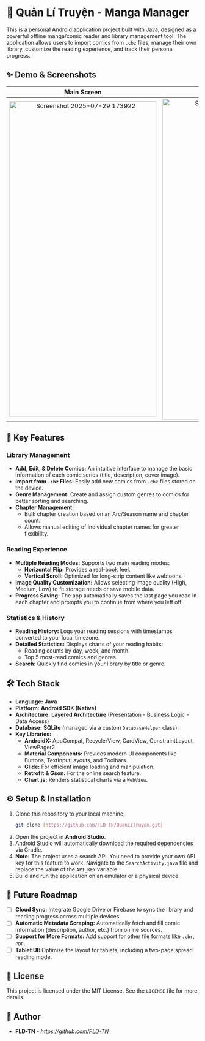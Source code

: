 # 📖 Quản Lí Truyện - Manga Manager

This is a personal Android application project built with Java, designed as a powerful offline manga/comic reader and library management tool. The application allows users to import comics from `.cbz` files, manage their own library, customize the reading experience, and track their personal progress.

## ✨ Demo & Screenshots

| Main Screen | Manga List | Reader View |
| :---: | :---: | :---: |
|<img width="385" height="824" alt="Screenshot 2025-07-29 173922" src="https://github.com/user-attachments/assets/18894e83-f03c-4386-97ab-96b6cbcc86aa" />|<img width="415" height="839" alt="Screenshot 2025-07-29 173933" src="https://github.com/user-attachments/assets/53705232-65d0-4b46-9328-9b6ddc9be0f2" />|<img width="428" height="830" alt="Screenshot 2025-07-29 184026" src="https://github.com/user-attachments/assets/0f17d0cf-c757-4919-9731-c141095c114b" />|


## 🚀 Key Features

### Library Management
- **Add, Edit, & Delete Comics:** An intuitive interface to manage the basic information of each comic series (title, description, cover image).
- **Import from `.cbz` Files:** Easily add new comics from `.cbz` files stored on the device.
- **Genre Management:** Create and assign custom genres to comics for better sorting and searching.
- **Chapter Management:**
    - Bulk chapter creation based on an Arc/Season name and chapter count.
    - Allows manual editing of individual chapter names for greater flexibility.

### Reading Experience
- **Multiple Reading Modes:** Supports two main reading modes:
    - **Horizontal Flip:** Provides a real-book feel.
    - **Vertical Scroll:** Optimized for long-strip content like webtoons.
- **Image Quality Customization:** Allows selecting image quality (High, Medium, Low) to fit storage needs or save mobile data.
- **Progress Saving:** The app automatically saves the last page you read in each chapter and prompts you to continue from where you left off.

### Statistics & History
- **Reading History:** Logs your reading sessions with timestamps converted to your local timezone.
- **Detailed Statistics:** Displays charts of your reading habits:
    - Reading counts by day, week, and month.
    - Top 5 most-read comics and genres.
- **Search:** Quickly find comics in your library by title or genre.

## 🛠️ Tech Stack

- **Language:** **Java**
- **Platform:** **Android SDK (Native)**
- **Architecture:** **Layered Architecture** (Presentation - Business Logic - Data Access)
- **Database:** **SQLite** (managed via a custom `DatabaseHelper` class).
- **Key Libraries:**
    - **AndroidX:** AppCompat, RecyclerView, CardView, ConstraintLayout, ViewPager2.
    - **Material Components:** Provides modern UI components like Buttons, TextInputLayouts, and Toolbars.
    - **Glide:** For efficient image loading and manipulation.
    - **Retrofit & Gson:** For the online search feature.
    - **Chart.js:** Renders statistical charts via a `WebView`.

## ⚙️ Setup & Installation

1.  Clone this repository to your local machine:
    ```bash
    git clone [https://github.com/FLD-TN/QuanLiTruyen.git]
    ```
2.  Open the project in **Android Studio**.
3.  Android Studio will automatically download the required dependencies via Gradle.
4.  **Note:** The project uses a search API. You need to provide your own API key for this feature to work. Navigate to the `SearchActivity.java` file and replace the value of the `API_KEY` variable.
5.  Build and run the application on an emulator or a physical device.

## 🎯 Future Roadmap

- [ ] **Cloud Sync:** Integrate Google Drive or Firebase to sync the library and reading progress across multiple devices.
- [ ] **Automatic Metadata Scraping:** Automatically fetch and fill comic information (description, author, etc.) from online sources.
- [ ] **Support for More Formats:** Add support for other file formats like `.cbr`, `PDF`.
- [ ] **Tablet UI:** Optimize the layout for tablets, including a two-page spread reading mode.

## 📝 License

This project is licensed under the MIT License. See the `LICENSE` file for more details.

## 👤 Author

- **FLD-TN** - *https://github.com/FLD-TN*
